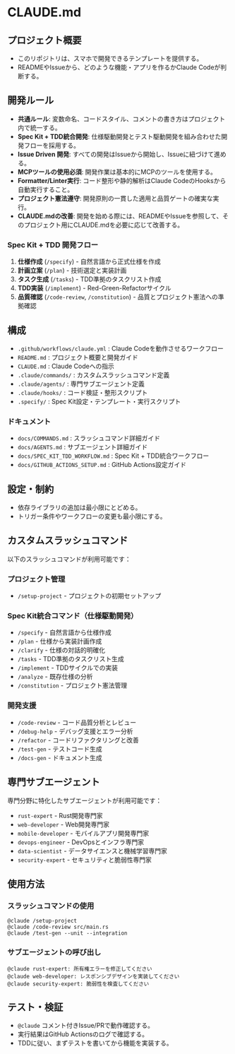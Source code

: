 # CLAUDE.md

## プロジェクト概要
- このリポジトリは、スマホで開発できるテンプレートを提供する。
- READMEやIssueから、どのような機能・アプリを作るかClaude Codeが判断する。

## 開発ルール
- **共通ルール**: 変数命名、コードスタイル、コメントの書き方はプロジェクト内で統一する。
- **Spec Kit + TDD統合開発**: 仕様駆動開発とテスト駆動開発を組み合わせた開発フローを採用する。
- **Issue Driven 開発**: すべての開発はIssueから開始し、Issueに紐づけて進める。
- **MCPツールの使用必須**: 開発作業は基本的にMCPのツールを使用する。
- **Formatter/Linter実行**: コード整形や静的解析はClaude CodeのHooksから自動実行すること。
- **プロジェクト憲法遵守**: 開発原則の一貫した適用と品質ゲートの確実な実行。
- **CLAUDE.mdの改善**: 開発を始める際には、READMEやIssueを参照して、そのプロジェクト用にCLAUDE.mdを必要に応じて改善する。

### Spec Kit + TDD 開発フロー
1. **仕様作成** (`/specify`) - 自然言語から正式仕様を作成
2. **計画立案** (`/plan`) - 技術選定と実装計画
3. **タスク生成** (`/tasks`) - TDD準拠のタスクリスト作成
4. **TDD実装** (`/implement`) - Red-Green-Refactorサイクル
5. **品質確認** (`/code-review`, `/constitution`) - 品質とプロジェクト憲法への準拠確認

## 構成
- `.github/workflows/claude.yml` : Claude Codeを動作させるワークフロー
- `README.md` : プロジェクト概要と開発ガイド
- `CLAUDE.md` : Claude Codeへの指示
- `.claude/commands/` : カスタムスラッシュコマンド定義
- `.claude/agents/` : 専門サブエージェント定義
- `.claude/hooks/` : コード検証・整形スクリプト
- `.specify/` : Spec Kit設定・テンプレート・実行スクリプト

### ドキュメント
- `docs/COMMANDS.md` : スラッシュコマンド詳細ガイド
- `docs/AGENTS.md` : サブエージェント詳細ガイド
- `docs/SPEC_KIT_TDD_WORKFLOW.md` : Spec Kit + TDD統合ワークフロー
- `docs/GITHUB_ACTIONS_SETUP.md` : GitHub Actions設定ガイド

## 設定・制約
- 依存ライブラリの追加は最小限にとどめる。
- トリガー条件やワークフローの変更も最小限にする。

## カスタムスラッシュコマンド
以下のスラッシュコマンドが利用可能です：

### プロジェクト管理
- `/setup-project` - プロジェクトの初期セットアップ

### Spec Kit統合コマンド（仕様駆動開発）
- `/specify` - 自然言語から仕様作成
- `/plan` - 仕様から実装計画作成
- `/clarify` - 仕様の対話的明確化
- `/tasks` - TDD準拠のタスクリスト生成
- `/implement` - TDDサイクルでの実装
- `/analyze` - 既存仕様の分析
- `/constitution` - プロジェクト憲法管理

### 開発支援
- `/code-review` - コード品質分析とレビュー
- `/debug-help` - デバッグ支援とエラー分析
- `/refactor` - コードリファクタリングと改善
- `/test-gen` - テストコード生成
- `/docs-gen` - ドキュメント生成

## 専門サブエージェント
専門分野に特化したサブエージェントが利用可能です：
- `rust-expert` - Rust開発専門家
- `web-developer` - Web開発専門家
- `mobile-developer` - モバイルアプリ開発専門家
- `devops-engineer` - DevOpsとインフラ専門家
- `data-scientist` - データサイエンスと機械学習専門家
- `security-expert` - セキュリティと脆弱性専門家

## 使用方法
### スラッシュコマンドの使用
```
@claude /setup-project
@claude /code-review src/main.rs
@claude /test-gen --unit --integration
```

### サブエージェントの呼び出し
```
@claude rust-expert: 所有権エラーを修正してください
@claude web-developer: レスポンシブデザインを実装してください
@claude security-expert: 脆弱性を検査してください
```

## テスト・検証
- `@claude` コメント付きIssue/PRで動作確認する。
- 実行結果はGitHub Actionsのログで確認する。
- TDDに従い、まずテストを書いてから機能を実装する。
